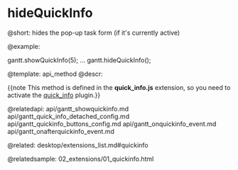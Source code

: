 hideQuickInfo
=============
@short: hides the pop-up task form (if it's currently active)
	
@example:

gantt.showQuickInfo(5);
...
gantt.hideQuickInfo();

@template:	api_method
@descr:

{{note This method is defined in the **quick_info.js** extension, so you need to activate the [quick_info](desktop/extensions_list.md#quickinfo) plugin.}}


@relatedapi:
	api/gantt_showquickinfo.md
    api/gantt_quick_info_detached_config.md
    api/gantt_quickinfo_buttons_config.md
    api/gantt_onquickinfo_event.md
    api/gantt_onafterquickinfo_event.md
    
@related:
desktop/extensions_list.md#quickinfo

@relatedsample:
02_extensions/01_quickinfo.html

